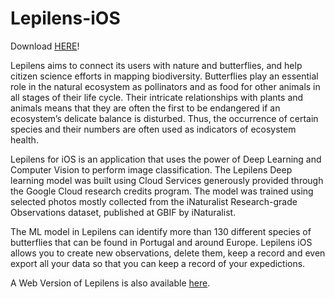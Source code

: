 # Lepilens-iOS

Download [HERE](https://apps.apple.com/pt/app/lepilens/id1536347698?l=en)!

Lepilens aims to connect its users with nature and butterflies, and help citizen science efforts in mapping biodiversity. Butterflies play an essential role in the natural ecosystem as pollinators and as food for other animals in all stages of their life cycle. Their intricate relationships with plants and animals means that they are often the first to be endangered if an ecosystem’s delicate balance is disturbed. Thus, the occurrence of certain species and their numbers are often used as indicators of ecosystem health.

Lepilens for iOS is an application that uses the power of Deep Learning and Computer Vision to perform image classification. The Lepilens Deep learning model was built using Cloud Services generously provided through the Google Cloud research credits program. The model was trained using selected photos mostly collected from the iNaturalist Research-grade Observations dataset, published at GBIF by iNaturalist.

The ML model in Lepilens can identify more than 130 different species of butterflies that can be found in Portugal and around Europe. Lepilens iOS allows you to create new observations, delete them, keep a record and even export all your data so that you can keep a record of your expedictions.

A Web Version of Lepilens is also available [here](https://rubisco.duckdns.org/lepilens2/).
